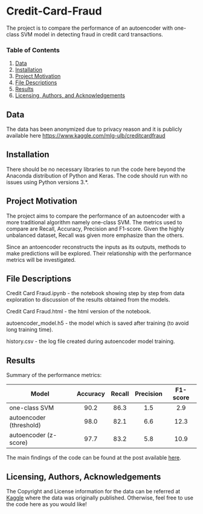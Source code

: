 # Credit-Card-Fraud
The project is to compare the performance of an autoencoder with one-class SVM model in detecting fraud in credit card transactions. 

### Table of Contents

1. [Data](#data)
2. [Installation](#installation)
3. [Project Motivation](#motivation)
4. [File Descriptions](#files)
5. [Results](#results)
6. [Licensing, Authors, and Acknowledgements](#licensing)

## Data <a name="data"></a>
The data has been anonymized due to privacy reason and it is publicly available here https://www.kaggle.com/mlg-ulb/creditcardfraud

## Installation <a name="installation"></a>

There should be no necessary libraries to run the code here beyond the Anaconda distribution of Python and Keras.  The code should run with no issues using Python versions 3.*.

## Project Motivation<a name="motivation"></a>

The project aims to compare the performance of an autoencoder with a more traditional algorithm namely one-class SVM. The metrics used to compare are Recall, Accuracy, Precision and F1-score. Given the highly unbalanced dataset, Recall was given more emphasize than the others.

Since an antoencoder reconstructs the inputs as its outputs, methods to make predictions will be explored. Their relationship with the performance metrics will be investigated.


## File Descriptions <a name="files"></a>

Credit Card Fraud.ipynb - the notebook showing step by step from data exploration to discussion of the results obtained from the models.

Credit Card Fraud.html - the html version of the notebook.

autoencoder_model.h5 - the model which is saved after training (to avoid long training time).

history.csv - the log file created during autoencoder model training.


## Results<a name="results"></a>

Summary of the performance metrics:

| Model                   | Accuracy | Recall | Precision | F1-score |
| ----------------------- |:--------:|:------:|:---------:|:--------:|
| one-class SVM           | 90.2     | 86.3   | 1.5       | 2.9      |
| autoencoder (threshold) | 98.0     | 82.1   | 6.6       | 12.3     |
| autoencoder (z-score)   | 97.7     | 83.2   | 5.8       | 10.9     |

The main findings of the code can be found at the post available [here](https://medium.com/@amaluddin11/best-indicators-for-day-traders-e029d526f336).

## Licensing, Authors, Acknowledgements<a name="licensing"></a>

The Copyright and License information for the data can be referred at [Kaggle](https://www.kaggle.com/mlg-ulb/creditcardfraud) where the data was originally published. Otherwise, feel free to use the code here as you would like!
